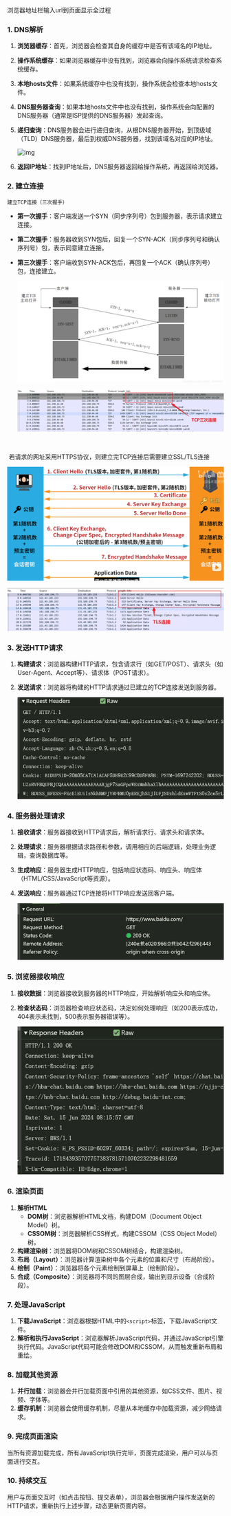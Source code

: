 浏览器地址栏输入url到页面显示全过程

### 1. DNS解析

1. **浏览器缓存**：首先，浏览器会检查其自身的缓存中是否有该域名的IP地址。

2. **操作系统缓存**：如果浏览器缓存中没有找到，浏览器会向操作系统请求检查系统缓存。

3. **本地hosts文件**：如果系统缓存中也没有找到，操作系统会检查本地hosts文件。

4. **DNS服务器查询**：如果本地hosts文件中也没有找到，操作系统会向配置的DNS服务器（通常是ISP提供的DNS服务器）发起查询。

5. **递归查询**：DNS服务器会进行递归查询，从根DNS服务器开始，到顶级域（TLD）DNS服务器，最后到权威DNS服务器，找到该域名对应的IP地址。

   ![img](https://images2015.cnblogs.com/blog/464291/201707/464291-20170703113844956-354755333.jpg)

6. **返回IP地址**：找到IP地址后，DNS服务器返回给操作系统，再返回给浏览器。

### 2. 建立连接

 	建立TCP连接（三次握手）

- **第一次握手**：客户端发送一个SYN（同步序列号）包到服务器，表示请求建立连接。

- **第二次握手**：服务器收到SYN包后，回复一个SYN-ACK（同步序列号和确认序列号）包，表示同意建立连接。

- **第三次握手**：客户端收到SYN-ACK包后，再回复一个ACK（确认序列号）包，连接建立。

  

  ![image-20240615161421466](../assets/image-20240615161421466.png)

  

  ![image-20240615161229410](../assets/image-20240615161229410.png)

​	

​	若请求的网址采用HTTPS协议，则建立完TCP连接后需要建立SSL/TLS连接

![image-20240615162440708](../assets/image-20240615162440708.png)

![image-20240615162247550](../assets/image-20240615162247550.png)



### 3. 发送HTTP请求

1. **构建请求**：浏览器构建HTTP请求，包含请求行（如GET/POST）、请求头（如User-Agent、Accept等）、请求体（POST请求）。

2. **发送请求**：浏览器将构建的HTTP请求通过已建立的TCP连接发送到服务器。

   ![image-20240615161645480](../assets/image-20240615161645480.png)

### 4. 服务器处理请求

1. **接收请求**：服务器接收到HTTP请求后，解析请求行、请求头和请求体。

2. **处理请求**：服务器根据请求路径和参数，调用相应的后端逻辑，处理业务逻辑，查询数据库等。

3. **生成响应**：服务器生成HTTP响应，包括响应状态码、响应头、响应体（HTML/CSS/JavaScript等资源）。

4. **发送响应**：服务器通过TCP连接将HTTP响应发送回客户端。

   ![image-20240615161719054](../assets/image-20240615161719054.png)

### 5. 浏览器接收响应

1. **接收数据**：浏览器接收到服务器的HTTP响应，开始解析响应头和响应体。

2. **检查状态码**：浏览器检查响应状态码，决定如何处理响应（如200表示成功，404表示未找到，500表示服务器错误等）。

   ![image-20240615161800919](../assets/image-20240615161800919.png)

### 6. 渲染页面

1. **解析HTML**
   - **DOM树**：浏览器解析HTML文档，构建DOM（Document Object Model）树。
   - **CSSOM树**：浏览器解析CSS样式，构建CSSOM（CSS Object Model）树。
2. **构建渲染树**：浏览器将DOM树和CSSOM树结合，构建渲染树。
3. **布局（Layout）**：浏览器计算渲染树中各个元素的位置和尺寸（布局阶段）。
4. **绘制（Paint）**：浏览器将各个元素绘制到屏幕上（绘制阶段）。
5. **合成（Composite）**：浏览器将不同的图层合成，输出到显示设备（合成阶段）。

### 7. 处理JavaScript

1. **下载JavaScript**：浏览器根据HTML中的`<script>`标签，下载JavaScript文件。
2. **解析和执行JavaScript**：浏览器解析JavaScript代码，并通过JavaScript引擎执行代码。JavaScript代码可能会修改DOM和CSSOM，从而触发重新布局和重绘。

### 8. 加载其他资源

1. **并行加载**：浏览器会并行加载页面中引用的其他资源，如CSS文件、图片、视频、字体等。
2. **缓存机制**：浏览器会使用缓存机制，尽量从本地缓存中加载资源，减少网络请求。

### 9. 完成页面渲染

当所有资源加载完成，所有JavaScript执行完毕，页面完成渲染，用户可以与页面进行交互。

### 10. 持续交互

用户与页面交互时（如点击按钮、提交表单），浏览器会根据用户操作发送新的HTTP请求，重新执行上述步骤，动态更新页面内容。